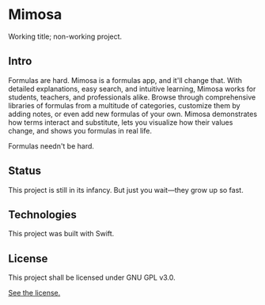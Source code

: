 # Mimosa
Working title; non-working project.

## Intro
Formulas are hard. Mimosa is a formulas app, and it'll change that. With detailed explanations, easy search, and intuitive learning, Mimosa works for students, teachers, and professionals alike. Browse through comprehensive libraries of formulas from a multitude of categories, customize them by adding notes, or even add new formulas of your own. Mimosa demonstrates how terms interact and substitute, lets you visualize how their values change, and shows you formulas in real life.

Formulas needn't be hard.

## Status
This project is still in its infancy. But just you wait—they grow up so fast.

## Technologies
This project was built with Swift.

## License
This project shall be licensed under GNU GPL v3.0.

[See the license.](./LICENSE)
